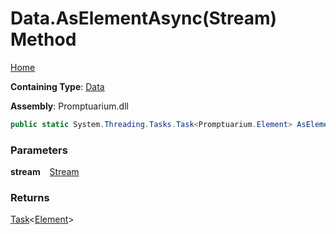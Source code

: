 # Data\.AsElementAsync\(Stream\) Method

[Home](../../../README.md)

**Containing Type**: [Data](../README.md)

**Assembly**: Promptuarium\.dll

```csharp
public static System.Threading.Tasks.Task<Promptuarium.Element> AsElementAsync(this System.IO.Stream stream)
```

### Parameters

**stream** &ensp; [Stream](https://docs.microsoft.com/en-us/dotnet/api/system.io.stream)

### Returns

[Task](https://docs.microsoft.com/en-us/dotnet/api/system.threading.tasks.task-1)\<[Element](../../Element/README.md)\>

